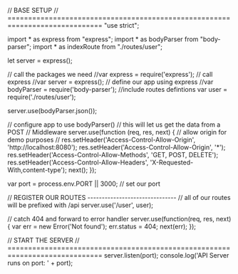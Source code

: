 // BASE SETUP
// =============================================================================
"use strict";

import * as express from "express";
import * as bodyParser from "body-parser";
import * as indexRoute from "./routes/user";


let server = express();

// call the packages we need
//var express    = require('express');        // call express
//var server     = express();                 // define our app using express
//var bodyParser = require('body-parser');
//include routes defintions
var user       = require('./routes/user');

server.use(bodyParser.json());

// configure app to use bodyParser()
// this will let us get the data from a POST
// Middleware
server.use(function (req, res, next) {
  // allow origin for demo purposes
  // res.setHeader('Access-Control-Allow-Origin', 'http://localhost:8080');
  res.setHeader('Access-Control-Allow-Origin', '*');
  res.setHeader('Access-Control-Allow-Methods', 'GET, POST, DELETE');
  res.setHeader('Access-Control-Allow-Headers', 'X-Requested-With,content-type');
  next();
});

var port = process.env.PORT || 3000;        // set our port

// REGISTER OUR ROUTES -------------------------------
// all of our routes will be prefixed with /api
server.use('/user', user);

// catch 404 and forward to error handler
server.use(function(req, res, next){
  var err = new Error('Not found');
    err.status = 404;
    next(err);
});

// START THE SERVER
// =============================================================================
server.listen(port);
console.log('API Server runs on port: ' + port);